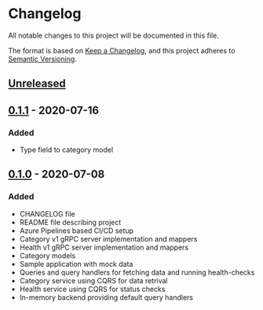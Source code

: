 # Changelog

All notable changes to this project will be documented in this file.

The format is based on [Keep a Changelog](https://keepachangelog.com/en/1.0.0/),
and this project adheres to [Semantic Versioning](https://semver.org/spec/v2.0.0.html).

## [Unreleased]

## [0.1.1] - 2020-07-16

### Added

- Type field to category model

## [0.1.0] - 2020-07-08

### Added

- CHANGELOG file
- README file describing project
- Azure Pipelines based CI/CD setup
- Category v1 gRPC server implementation and mappers
- Health v1 gRPC server implementation and mappers
- Category models
- Sample application with mock data
- Queries and query handlers for fetching data and running health-checks
- Category service using CQRS for data retrival
- Health service using CQRS for status checks
- In-memory backend providing default query handlers

[unreleased]: https://github.com/SorenA/lightops-commerce-services-category/compare/0.1.1...develop
[0.1.1]: https://github.com/SorenA/lightops-commerce-services-category/tree/0.1.1
[0.1.0]: https://github.com/SorenA/lightops-commerce-services-category/tree/0.1.0
